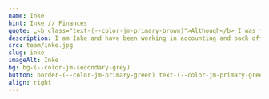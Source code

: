 ```yaml
---
name: Inke
hint: Inke // Finances
quote: „<b class="text-(--color-jm-primary-brown)">Although</b> I was first taught set <b>theory</b> at school, <b>numbers</b> have become my <b>constant</b> companion.“
description: I am Inke and have been working in accounting and back office for over 30 years. My professional career began as a tax consultant assistant, and since then numbers have been my constant companion. Already during my school years, when set theory was taught, I knew that numbers had a special meaning for me. I am a big Denmark fan and bring my love for structure and organization into every project. At JOTT.MEDIA, I ensure that everything runs smoothly in the background so that our team can focus on creative and technical tasks."
src: team/inke.jpg
slug: inke
imageAlt: Inke
bg: bg-(--color-jm-secondary-grey)
button: border-(--color-jm-primary-green) text-(--color-jm-primary-green)  bg-(--color-jm-primary-white)
align: right
---
```

